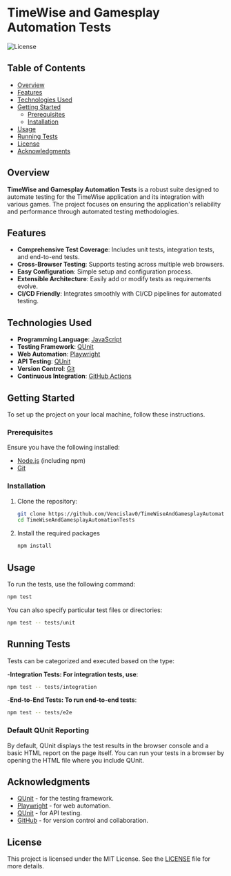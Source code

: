 # TimeWise and Gamesplay Automation Tests

![License](https://img.shields.io/badge/license-MIT-blue.svg)

## Table of Contents
- [Overview](#overview)
- [Features](#features)
- [Technologies Used](#technologies-used)
- [Getting Started](#getting-started)
  - [Prerequisites](#prerequisites)
  - [Installation](#installation)
- [Usage](#usage)
- [Running Tests](#running-tests)
- [License](#license)
- [Acknowledgments](#acknowledgments)

## Overview

**TimeWise and Gamesplay Automation Tests** is a robust suite designed to automate testing for the TimeWise application and its integration with various games. The project focuses on ensuring the application's reliability and performance through automated testing methodologies.

## Features

- **Comprehensive Test Coverage**: Includes unit tests, integration tests, and end-to-end tests.
- **Cross-Browser Testing**: Supports testing across multiple web browsers.
- **Easy Configuration**: Simple setup and configuration process.
- **Extensible Architecture**: Easily add or modify tests as requirements evolve.
- **CI/CD Friendly**: Integrates smoothly with CI/CD pipelines for automated testing.

## Technologies Used

- **Programming Language**: [JavaScript](https://developer.mozilla.org/en-US/docs/Web/JavaScript)
- **Testing Framework**: [QUnit](https://qunitjs.com/)
- **Web Automation**: [Playwright](https://playwright.dev/)
- **API Testing**: [QUnit](https://qunitjs.com/)
- **Version Control**: [Git](https://git-scm.com/)
- **Continuous Integration**: [GitHub Actions](https://docs.github.com/en/actions)

## Getting Started

To set up the project on your local machine, follow these instructions.

### Prerequisites

Ensure you have the following installed:

- [Node.js](https://nodejs.org/) (including npm)
- [Git](https://git-scm.com/downloads)

### Installation

1. Clone the repository:

   ```bash
   git clone https://github.com/Vencislav0/TimeWiseAndGamesplayAutomationTests.git
   cd TimeWiseAndGamesplayAutomationTests
2. Install the required packages

   ```bash
   npm install

## Usage
  To run the tests, use the following command:
```bash
npm test
```
You can also specify particular test files or directories:

```bash
npm test -- tests/unit
```
## Running Tests

Tests can be categorized and executed based on the type:

-**Integration Tests: For integration tests, use**:
```bash
npm test -- tests/integration
```
-**End-to-End Tests: To run end-to-end tests**:
```bash
npm test -- tests/e2e
```
### Default QUnit Reporting

By default, QUnit displays the test results in the browser console and a basic HTML report on the page itself. You can run your tests in a browser by opening the HTML file where you include QUnit.

## Acknowledgments

- [QUnit](https://qunitjs.com/) - for the testing framework.
- [Playwright](https://playwright.dev/) - for web automation.
- [QUnit](https://qunitjs.com/) - for API testing.
- [GitHub](https://github.com/) - for version control and collaboration.

## License

This project is licensed under the MIT License. See the [LICENSE](LICENSE) file for more details.
